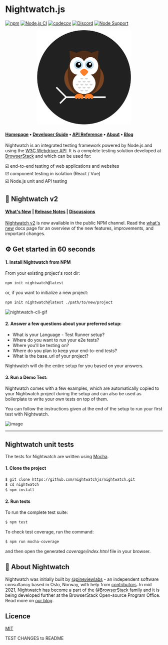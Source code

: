 # Nightwatch.js

[![npm](https://img.shields.io/npm/v/nightwatch.svg)](https://www.npmjs.com/package/nightwatch)
[![Node.js CI](https://github.com/nightwatchjs/nightwatch/actions/workflows/build-node.yaml/badge.svg?branch=main)](https://github.com/nightwatchjs/nightwatch/actions/workflows/build-node.yaml)
[![codecov](https://codecov.io/gh/nightwatchjs/nightwatch/branch/main/graph/badge.svg?token=MSObyfECEh)](https://codecov.io/gh/nightwatchjs/nightwatch)
[![Discord][discord-badge]][discord]
[![Node Support](https://img.shields.io/badge/node-%3E12.x-brightgreen.svg)](https://github.com/nightwatchjs/nightwatch/blob/27a855a2ec0c2008073708d5a2286c2819584fdc/.github/workflows/build-node.yaml#L19)


<p align="center">
  <img alt="Nightwatch.js Logo" src="https://raw.githubusercontent.com/nightwatchjs/nightwatch/main/.github/assets/nightwatch-logo.png" width=300 />
</p>

#### [Homepage](https://nightwatchjs.org) &bullet; [Developer Guide](https://nightwatchjs.org/guide) &bullet; [API Reference](https://nightwatchjs.org/api) &bullet; [About](https://nightwatchjs.org/about) &bullet; [Blog](https://nightwatchjs.org/blog)

Nightwatch is an integrated testing framework powered by Node.js and using the [W3C Webdriver API](https://www.w3.org/TR/webdriver/). It is a complete testing solution developed at [BrowserStack](https://www.browserstack.com/) and which can be used for: 

☑️ end-to-end testing of web applications and websites<br>
☑️ component testing in isolation (React / Vue)<br>
☑️ Node.js unit and API testing

## 🚀 Nightwatch v2

#### [What's New](https://nightwatchjs.org/guide/getting-started/whats-new-v2.html) | [Release Notes](https://github.com/nightwatchjs/nightwatch/releases/tag/v2.0.0) | [Discussions](https://github.com/nightwatchjs/nightwatch/discussions)

[Nightwatch v2](https://github.com/nightwatchjs/nightwatch/releases/tag/v2.0.0) is now available in the public NPM channel. Read the [what's new](https://nightwatchjs.org/guide/getting-started/whats-new-v2.html) docs page for an overview of the new features, improvements, and important changes.

## ⚙️ Get started in 60 seconds

#### 1. Install Nightwatch from NPM

From your existing project's root dir:

```sh
npm init nightwatch@latest
```

or, if you want to initialize a new project:


```sh
npm init nightwatch@latest ./path/to/new/project
```


![nightwatch-cli-gif](https://user-images.githubusercontent.com/39924567/174841680-59664ff6-da2d-44a3-a1df-52d22c69b1e2.gif)

#### 2. Answer a few questions about your preferred setup:

- What is your Language - Test Runner setup? 
- Where do you want to run your e2e tests? 
- Where you'll be testing on? 
- Where do you plan to keep your end-to-end tests? 
- What is the base_url of your project? 

Nightwatch will do the entire setup for you based on your answers.

#### 3. Run a Demo Test:

Nightwatch comes with a few examples, which are automatically copied to your Nightwatch project during the setup and can also be used as boilerplate to write your own tests on top of them.

You can follow the instructions given at the end of the setup to run your first test with Nightwatch.

<img width="413" alt="image" src="https://user-images.githubusercontent.com/39924567/174763723-aff4d501-6320-402c-81cc-de75fbb5e8f0.png">

---

## Nightwatch unit tests
The tests for Nightwatch are written using [Mocha](http://mochajs.org/).

#### 1. Clone the project
```sh
$ git clone https://github.com/nightwatchjs/nightwatch.git
$ cd nightwatch
$ npm install
```

#### 2. Run tests
To run the complete test suite:

```sh
$ npm test
```

To check test coverage, run the command:

```sh
$ npm run mocha-coverage
```
and then open the generated _coverage/index.html_ file in your browser.

## 🦉 About Nightwatch
Nightwatch was initially built by [@pineviewlabs](https://github.com/pineviewlabs/) - an independent software consultancy based in Oslo, Norway, with help from [contributors](https://github.com/nightwatchjs/nightwatch/graphs/contributors). In mid 2021, Nightwatch has become a part of the [@BrowserStack](https://github.com/browserstack) family and it is being developed further at the BrowserStack Open-source Program Office. Read more on [our blog](https://nightwatchjs.org/blog/nightwatch-has-joined-the-browserstack-family.html).

## Licence
[MIT](https://github.com/nightwatchjs/nightwatch/blob/main/LICENSE.md)

[discord-badge]: https://img.shields.io/discord/618399631038218240.svg?color=7389D8&labelColor=6A7EC2&logo=discord&logoColor=ffffff&style=flat-square&label=discord
[discord]: https://discord.gg/SN8Da2X
TEST CHANGES to README
